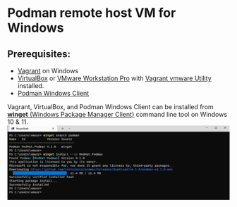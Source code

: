 # Podman remote host VM for Windows

## Prerequisites:

* [Vagrant](https://www.vagrantup.com/downloads) on Windows
* [VirtualBox](https://www.virtualbox.org/wiki/Downloads) or [VMware Workstation Pro](https://www.vmware.com/products/workstation-pro.html) with [Vagrant vmware Utility](https://www.vagrantup.com/vmware/downloads) installed.
* [Podman Windows Client](https://podman.io/getting-started/installation#windows)

Vagrant, VirtualBox, and Podman Windows Client can be installed from [**winget** (Windows Package Manager Client)](https://docs.microsoft.com/en-us/windows/package-manager/winget/) command line tool on Windows 10 & 11.
![Winget install podman](./pics/podman_wingetr_install.png)